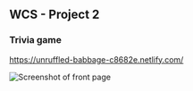 ## WCS - Project 2

### Trivia game

https://unruffled-babbage-c8682e.netlify.com/


![Screenshot of front page](https://i.imgur.com/T1w2ArR.png)
